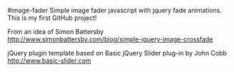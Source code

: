 #image-fader
Simple image fader javascript with jquery fade animations.
This is my first GitHub project!

From an idea of Simon Battersby
http://www.simonbattersby.com/blog/simple-jquery-image-crossfade

jQuery plugin template based on Basic jQuery Slider plug-in by John Cobb
http://www.basic-slider.com